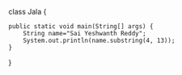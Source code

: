 class Jala {
	
	public static void main(String[] args) {
		String name="Sai Yeshwanth Reddy";
		System.out.println(name.substring(4, 13));
	}
}
